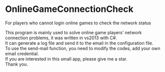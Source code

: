 # OnlineGameConnectionCheck
For players who cannot login online games to check the network status

This program is mainly used to solve online game players' network connection problems, it was written in vs2013 with C#.<br>
It can generate a log file and send it to the email in the configuration file. <br>
To use the send-mail function, you need to modify the codes, add your own email credential.<br>
If you are interested in this small app, please give me a star.<br>
Thank you.<br>
